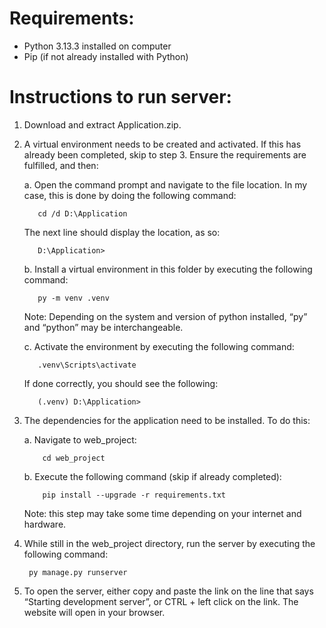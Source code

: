 # Requirements:

- Python 3.13.3 installed on computer
- Pip (if not already installed with Python)

# Instructions to run server:

1. Download and extract Application.zip.
2. A virtual environment needs to be created and activated. If this has already been completed, skip to step 3. Ensure the requirements are fulfilled, and then:
       
    a. Open the command prompt and navigate to the file location. In my case, this is done by doing the following command:

          cd /d D:\Application
          
    The next line should display the location, as so:

          D:\Application>

    b. Install a virtual environment in this folder by executing the following command:

          py -m venv .venv

    Note: Depending on the system and version of python installed, “py” and “python” may be interchangeable.

   c. Activate the environment by executing the following command:

          .venv\Scripts\activate

   If done correctly, you should see the following:

          (.venv) D:\Application>

3. The dependencies for the application need to be installed. To do this:

    a. Navigate to web_project:

           cd web_project

    b. Execute the following command (skip if already completed):

           pip install --upgrade -r requirements.txt

   Note: this step may take some time depending on your internet and hardware.

4. While still in the web_project directory, run the server by executing the following command:

        py manage.py runserver

5. To open the server, either copy and paste the link on the line that says “Starting
    development server”, or CTRL + left click on the link. The website will open in your browser.
